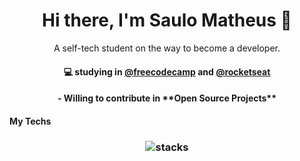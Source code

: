 <h1 align="center"> Hi there, I'm Saulo Matheus 👋</h3>

<p align="center">
A self-tech student on the way to become a developer.
</p>

<h4 align="center">
💻 studying in <a href="https://www.freecodecamp.org/">@freecodecamp</a>
and 
<a href="https://app.rocketseat.com.br/me/indexsaulomathe">@rocketseat</a>
</h4>

<h4 align="center">
- Willing to contribute in **Open Source Projects**
</h4>

<h4 alight="center>
  
</h4>



<br/>
<h3 align="center">
My Techs
</h3>

<h3 align="center">
<img src="" alt="stacks"/>
</h3>
